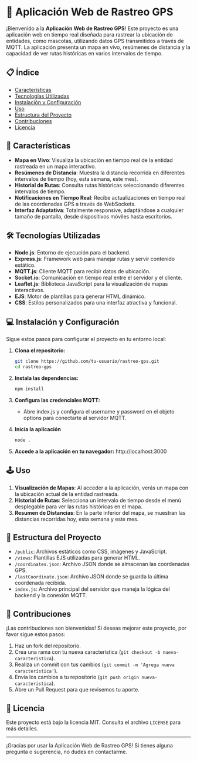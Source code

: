 # 🐾 Aplicación Web de Rastreo GPS

¡Bienvenido a la **Aplicación Web de Rastreo GPS**! Este proyecto es una aplicación web en tiempo real diseñada para rastrear la ubicación de entidades, como mascotas, utilizando datos GPS transmitidos a través de MQTT. La aplicación presenta un mapa en vivo, resúmenes de distancia y la capacidad de ver rutas históricas en varios intervalos de tiempo.

## 📋 Índice

- [Características](#-características)
- [Tecnologías Utilizadas](#-tecnologías-utilizadas)
- [Instalación y Configuración](#-instalación-y-configuración)
- [Uso](#-uso)
- [Estructura del Proyecto](#-estructura-del-proyecto)
- [Contribuciones](#-contribuciones)
- [Licencia](#-licencia)

## 🚀 Características

- **Mapa en Vivo**: Visualiza la ubicación en tiempo real de la entidad rastreada en un mapa interactivo.
- **Resúmenes de Distancia**: Muestra la distancia recorrida en diferentes intervalos de tiempo (hoy, esta semana, este mes).
- **Historial de Rutas**: Consulta rutas históricas seleccionando diferentes intervalos de tiempo.
- **Notificaciones en Tiempo Real**: Recibe actualizaciones en tiempo real de las coordenadas GPS a través de WebSockets.
- **Interfaz Adaptativa**: Totalmente responsive, adaptándose a cualquier tamaño de pantalla, desde dispositivos móviles hasta escritorios.

## 🛠️ Tecnologías Utilizadas

- **Node.js**: Entorno de ejecución para el backend.
- **Express.js**: Framework web para manejar rutas y servir contenido estático.
- **MQTT.js**: Cliente MQTT para recibir datos de ubicación.
- **Socket.io**: Comunicación en tiempo real entre el servidor y el cliente.
- **Leaflet.js**: Biblioteca JavaScript para la visualización de mapas interactivos.
- **EJS**: Motor de plantillas para generar HTML dinámico.
- **CSS**: Estilos personalizados para una interfaz atractiva y funcional.

## 💻 Instalación y Configuración

Sigue estos pasos para configurar el proyecto en tu entorno local:

1. **Clona el repositorio:**
   ```bash
   git clone https://github.com/tu-usuario/rastreo-gps.git
   cd rastreo-gps
2. **Instala las dependencias:**
   ```bash
   npm install
3. **Configura las credenciales MQTT:**
    - Abre index.js y configura el username y password en el objeto options para conectarte al servidor MQTT.
      
4. **Inicia la aplicación**
   ```bash
   node .
6. **Accede a la aplicación en tu navegador:**
   http://localhost:3000


## 🕹️ Uso

   1. **Visualización de Mapas**: Al acceder a la aplicación, verás un mapa con la ubicación actual de la entidad rastreada.
   2. **Historial de Rutas**: Selecciona un intervalo de tiempo desde el menú desplegable para ver las rutas históricas en el mapa.
   3. **Resumen de Distancias**: En la parte inferior del mapa, se muestran las distancias recorridas hoy, esta semana y este mes.


## 📂 Estructura del Proyecto

- `/public`: Archivos estáticos como CSS, imágenes y JavaScript.
- `/views`: Plantillas EJS utilizadas para generar HTML.
- `/coordinates.json`: Archivo JSON donde se almacenan las coordenadas GPS.
- `/lastCoordinate.json`: Archivo JSON donde se guarda la última coordenada recibida.
- `index.js`: Archivo principal del servidor que maneja la lógica del backend y la conexión MQTT.

## 🤝 Contribuciones

¡Las contribuciones son bienvenidas! Si deseas mejorar este proyecto, por favor sigue estos pasos:

1. Haz un fork del repositorio.
2. Crea una rama con tu nueva característica (`git checkout -b nueva-caracteristica`).
3. Realiza un commit con tus cambios (`git commit -m 'Agrega nueva característica'`).
4. Envía los cambios a tu repositorio (`git push origin nueva-caracteristica`).
5. Abre un Pull Request para que revisemos tu aporte.


## 📜 Licencia

Este proyecto está bajo la licencia MIT. Consulta el archivo `LICENSE` para más detalles.

---

¡Gracias por usar la Aplicación Web de Rastreo GPS! Si tienes alguna pregunta o sugerencia, no dudes en contactarme.
